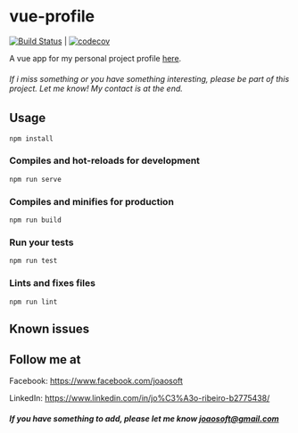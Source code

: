 # vue-profile
[![Build Status](https://travis-ci.org/joaosoft/vue-profile.svg?branch=master)](https://travis-ci.org/joaosoft/vue-profile) | [![codecov](https://codecov.io/gh/joaosoft/vue-profile/branch/master/graph/badge.svg)](https://codecov.io/gh/joaosoft/vue-profile)


A vue app for my personal project profile [here](https://github.com/joaosoft/profile).

###### If i miss something or you have something interesting, please be part of this project. Let me know! My contact is at the end.

## Usage 
```
npm install
```

### Compiles and hot-reloads for development
```
npm run serve
```

### Compiles and minifies for production
```
npm run build
```

### Run your tests
```
npm run test
```

### Lints and fixes files
```
npm run lint
```

## Known issues

## Follow me at
Facebook: https://www.facebook.com/joaosoft

LinkedIn: https://www.linkedin.com/in/jo%C3%A3o-ribeiro-b2775438/

##### If you have something to add, please let me know joaosoft@gmail.com
